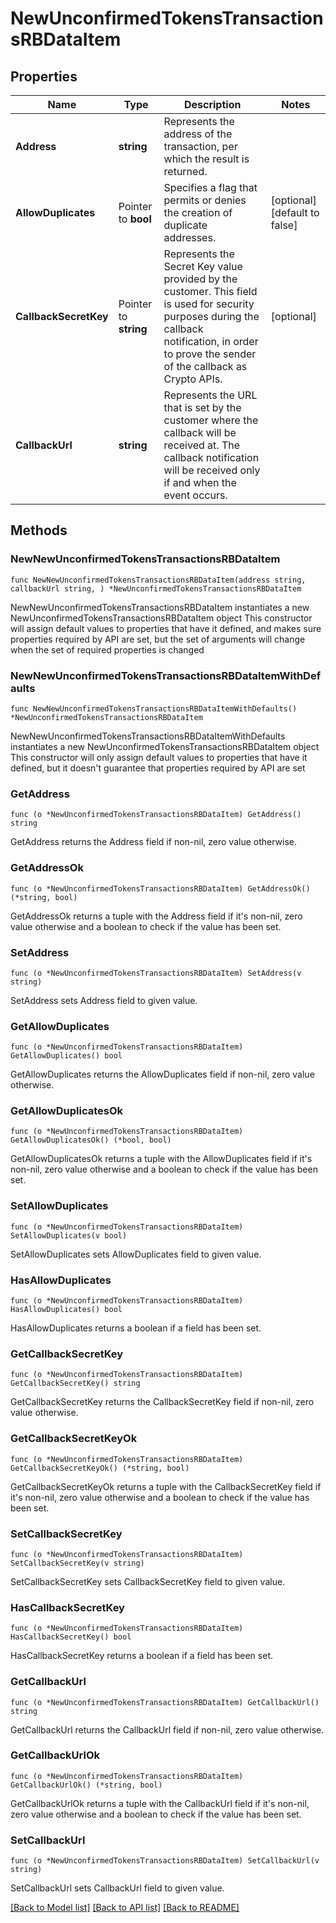 # NewUnconfirmedTokensTransactionsRBDataItem

## Properties

Name | Type | Description | Notes
------------ | ------------- | ------------- | -------------
**Address** | **string** | Represents the address of the transaction, per which the result is returned. | 
**AllowDuplicates** | Pointer to **bool** | Specifies a flag that permits or denies the creation of duplicate addresses. | [optional] [default to false]
**CallbackSecretKey** | Pointer to **string** | Represents the Secret Key value provided by the customer. This field is used for security purposes during the callback notification, in order to prove the sender of the callback as Crypto APIs. | [optional] 
**CallbackUrl** | **string** | Represents the URL that is set by the customer where the callback will be received at. The callback notification will be received only if and when the event occurs. | 

## Methods

### NewNewUnconfirmedTokensTransactionsRBDataItem

`func NewNewUnconfirmedTokensTransactionsRBDataItem(address string, callbackUrl string, ) *NewUnconfirmedTokensTransactionsRBDataItem`

NewNewUnconfirmedTokensTransactionsRBDataItem instantiates a new NewUnconfirmedTokensTransactionsRBDataItem object
This constructor will assign default values to properties that have it defined,
and makes sure properties required by API are set, but the set of arguments
will change when the set of required properties is changed

### NewNewUnconfirmedTokensTransactionsRBDataItemWithDefaults

`func NewNewUnconfirmedTokensTransactionsRBDataItemWithDefaults() *NewUnconfirmedTokensTransactionsRBDataItem`

NewNewUnconfirmedTokensTransactionsRBDataItemWithDefaults instantiates a new NewUnconfirmedTokensTransactionsRBDataItem object
This constructor will only assign default values to properties that have it defined,
but it doesn't guarantee that properties required by API are set

### GetAddress

`func (o *NewUnconfirmedTokensTransactionsRBDataItem) GetAddress() string`

GetAddress returns the Address field if non-nil, zero value otherwise.

### GetAddressOk

`func (o *NewUnconfirmedTokensTransactionsRBDataItem) GetAddressOk() (*string, bool)`

GetAddressOk returns a tuple with the Address field if it's non-nil, zero value otherwise
and a boolean to check if the value has been set.

### SetAddress

`func (o *NewUnconfirmedTokensTransactionsRBDataItem) SetAddress(v string)`

SetAddress sets Address field to given value.


### GetAllowDuplicates

`func (o *NewUnconfirmedTokensTransactionsRBDataItem) GetAllowDuplicates() bool`

GetAllowDuplicates returns the AllowDuplicates field if non-nil, zero value otherwise.

### GetAllowDuplicatesOk

`func (o *NewUnconfirmedTokensTransactionsRBDataItem) GetAllowDuplicatesOk() (*bool, bool)`

GetAllowDuplicatesOk returns a tuple with the AllowDuplicates field if it's non-nil, zero value otherwise
and a boolean to check if the value has been set.

### SetAllowDuplicates

`func (o *NewUnconfirmedTokensTransactionsRBDataItem) SetAllowDuplicates(v bool)`

SetAllowDuplicates sets AllowDuplicates field to given value.

### HasAllowDuplicates

`func (o *NewUnconfirmedTokensTransactionsRBDataItem) HasAllowDuplicates() bool`

HasAllowDuplicates returns a boolean if a field has been set.

### GetCallbackSecretKey

`func (o *NewUnconfirmedTokensTransactionsRBDataItem) GetCallbackSecretKey() string`

GetCallbackSecretKey returns the CallbackSecretKey field if non-nil, zero value otherwise.

### GetCallbackSecretKeyOk

`func (o *NewUnconfirmedTokensTransactionsRBDataItem) GetCallbackSecretKeyOk() (*string, bool)`

GetCallbackSecretKeyOk returns a tuple with the CallbackSecretKey field if it's non-nil, zero value otherwise
and a boolean to check if the value has been set.

### SetCallbackSecretKey

`func (o *NewUnconfirmedTokensTransactionsRBDataItem) SetCallbackSecretKey(v string)`

SetCallbackSecretKey sets CallbackSecretKey field to given value.

### HasCallbackSecretKey

`func (o *NewUnconfirmedTokensTransactionsRBDataItem) HasCallbackSecretKey() bool`

HasCallbackSecretKey returns a boolean if a field has been set.

### GetCallbackUrl

`func (o *NewUnconfirmedTokensTransactionsRBDataItem) GetCallbackUrl() string`

GetCallbackUrl returns the CallbackUrl field if non-nil, zero value otherwise.

### GetCallbackUrlOk

`func (o *NewUnconfirmedTokensTransactionsRBDataItem) GetCallbackUrlOk() (*string, bool)`

GetCallbackUrlOk returns a tuple with the CallbackUrl field if it's non-nil, zero value otherwise
and a boolean to check if the value has been set.

### SetCallbackUrl

`func (o *NewUnconfirmedTokensTransactionsRBDataItem) SetCallbackUrl(v string)`

SetCallbackUrl sets CallbackUrl field to given value.



[[Back to Model list]](../README.md#documentation-for-models) [[Back to API list]](../README.md#documentation-for-api-endpoints) [[Back to README]](../README.md)


